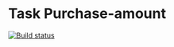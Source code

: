 # Task Purchase-amount

[![Build status](https://ci.appveyor.com/api/projects/status/51y0t7y61v5hl8su?svg=true)](https://ci.appveyor.com/project/Nikoivan/purchase-amount)
